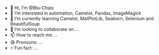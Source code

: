 - 👋 Hi, I’m @Blu-Chips
- 👀 I’m interested in automation, Camelot, Pandas, ImageMagick
- 🌱 I’m currently learning Camelot, MatPlotLib, Seaborn, Selenium and BeautifulSoup
- 💞️ I’m looking to collaborate on ...
- 📫 How to reach me ...
- 😄 Pronouns: ...
- ⚡ Fun fact: ...

<!---
Blu-Chips/Blu-Chips is a ✨ special ✨ repository because its `README.md` (this file) appears on your GitHub profile.
You can click the Preview link to take a look at your changes.
--->
